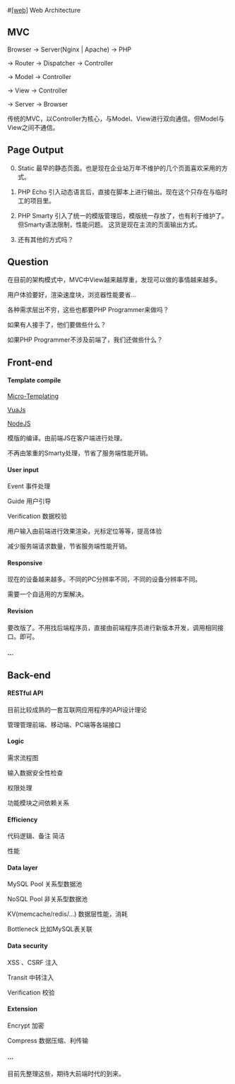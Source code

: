 #[[web]](/#web) Web Architecture

## MVC

Browser -> Server(Nginx | Apache) -> PHP

-> Router -> Dispatcher -> Controller

-> Model -> Controller

-> View -> Controller

-> Server -> Browser

传统的MVC，以Controller为核心，与Model、View进行双向通信。但Model与View之间不通信。

## Page Output

0. Static 最早的静态页面。也是现在企业站万年不维护的几个页面喜欢采用的方式。

1. PHP Echo 引入动态语言后，直接在脚本上进行输出。现在这个只存在与临时工的项目里。

2. PHP Smarty 引入了统一的模版管理后，模版统一存放了，也有利于维护了。但Smarty语法限制，性能问题。 这货是现在主流的页面输出方式。

3. 还有其他的方式吗？

## Question

在目前的架构模式中，MVC中View越来越厚重，发现可以做的事情越来越多。

用户体验要好，渲染速度块，浏览器性能要省...

各种需求层出不穷，这些也都要PHP Programmer来做吗？

如果有人接手了，他们要做些什么？

如果PHP Programmer不涉及前端了，我们还做些什么？

## Front-end

#### Template compile

[Micro-Templating](http://ejohn.org/blog/javascript-micro-templating/)

[VuaJs](http://vuejs.org/)

[NodeJS](http://nodejs.org/)

模版的编译。由前端JS在客户端进行处理。

不再由笨重的Smarty处理，节省了服务端性能开销。

#### User input

Event 事件处理

Guide 用户引导

Verification 数据校验

用户输入由前端进行效果渲染，光标定位等等，提高体验

减少服务端请求数量，节省服务端性能开销。

#### Responsive

现在的设备越来越多。不同的PC分辨率不同，不同的设备分辨率不同。

需要一个自适用的方案解决。

#### Revision

要改版了。不用找后端程序员，直接由前端程序员进行新版本开发，调用相同接口。即可。

#### ...

## Back-end

#### RESTful API

目前比较成熟的一套互联网应用程序的API设计理论

管理管理前端、移动端、PC端等各端接口

#### Logic

需求流程图

输入数据安全性检查

权限处理

功能模块之间依赖关系

#### Efficiency

代码逻辑、备注 简洁

性能

#### Data layer

MySQL Pool 关系型数据池

NoSQL Pool 非关系型数据池

KV(memcache/redis/...) 数据层性能，消耗

Bottleneck 比如MySQL表关联

#### Data security

XSS 、CSRF 注入

Transit 中转注入

Verification 校验

#### Extension

Encrypt 加密

Compress 数据压缩、利传输

#### ...

目前先整理这些，期待大前端时代的到来。
